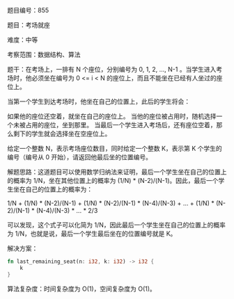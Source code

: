 题目编号：855

题目：考场就座

难度：中等

考察范围：数据结构、算法

题干：在考场上，一排有 N 个座位，分别编号为 0, 1, 2, ..., N-1 。当学生进入考场时，他必须坐在编号为 0 <= i < N 的座位上，而且不能坐在已经有人坐过的座位上。

当第一个学生到达考场时，他坐在自己的位置上，此后的学生将会：

如果他的座位还空着，就坐在自己的座位上。
当他的座位被占用时，随机选择一个未被占用的座位，坐到那里。
当最后一个学生进入考场后，还有座位空着，那么剩下的学生就会选择坐在空座位上。

给定一个整数 N，表示考场座位数目，同时给定一个整数 K，表示第 K 个学生的编号（编号从 0 开始），请返回他最后坐的位置编号。

解题思路：这道题目可以使用数学归纳法来证明，最后一个学生坐在自己的位置上的概率为 1/N，坐在其他位置上的概率为 (1/N) * (N-2)/(N-1)。因此，最后一个学生坐在自己的位置上的概率为：

1/N + (1/N) * (N-2)/(N-1) + (1/N) * (N-2)/(N-1) * (N-4)/(N-3) + ... + (1/N) * (N-2)/(N-1) * (N-4)/(N-3) * ... * 2/3

可以发现，这个式子可以化简为 1/N，因此最后一个学生坐在自己的位置上的概率为 1/N，也就是说，最后一个学生最后坐在的位置编号就是 K。

解决方案：

```rust
fn last_remaining_seat(n: i32, k: i32) -> i32 {
    k
}
```

算法复杂度：时间复杂度为 O(1)，空间复杂度为 O(1)。